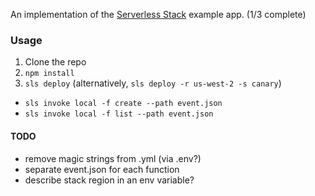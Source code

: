 An implementation of the [Serverless Stack](http://serverless-stack.com) example app. (1/3 complete)

### Usage
  1. Clone the repo
  2. ```npm install```
  3. ```sls deploy``` (alternatively, ```sls deploy -r us-west-2 -s canary```)

* ```sls invoke local -f create --path event.json```
* ```sls invoke local -f list --path event.json```

#### TODO
  * remove magic strings from .yml (via .env?)
  * separate event.json for each function
  * describe stack region in an env variable?

